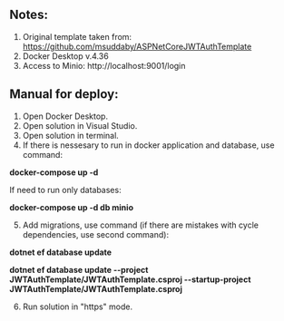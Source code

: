 ## Notes:
1. Original template taken from:
https://github.com/msuddaby/ASPNetCoreJWTAuthTemplate
2. Docker Desktop v.4.36
3. Access to Minio:
http://localhost:9001/login

## Manual for deploy:
1. Open Docker Desktop.
2. Open solution in Visual Studio.
3. Open solution in terminal.
4. If there is nessesary to run in docker application and database, use command:

**docker-compose up -d**

If need to run only databases:

**docker-compose up -d db minio**

5. Add migrations, use command (if there are mistakes with cycle dependencies, use second command):

**dotnet ef database update**

**dotnet ef database update --project JWTAuthTemplate/JWTAuthTemplate.csproj --startup-project JWTAuthTemplate/JWTAuthTemplate.csproj**

6. Run solution in "https" mode.
